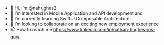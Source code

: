 - 👋 Hi, I’m @nahughes2
- 👀 I’m interested in Mobile Application and API development and 
- 🌱 I’m currently learning SwiftUI Composable Architecture 
- 💞️ I’m looking to collaborate on an exciting new employment experience
- 📫 How to reach me https://www.linkedin.com/in/nathan-hughes-ios-guy/

<!---
nahughes2/nahughes2 is a ✨ special ✨ repository because its `README.md` (this file) appears on your GitHub profile.
You can click the Preview link to take a look at your changes.
--->
